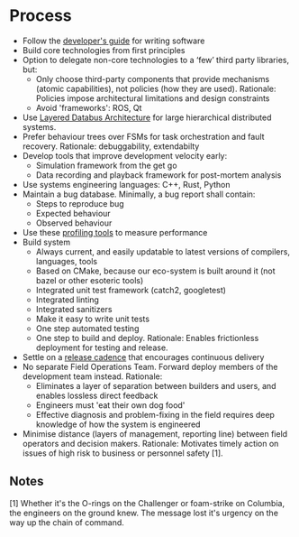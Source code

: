 # Process

- Follow the [developer's guide](developer_guide.md) for writing software
- Build core technologies from first principles
- Option to delegate non-core technologies to a ‘few’ third party libraries, but:
  - Only choose third-party components that provide mechanisms (atomic capabilities), not policies (how they are used). Rationale: Policies impose architectural limitations and design constraints
  - Avoid 'frameworks': ROS, Qt
- Use [Layered Databus Architecture](lda.md) for large hierarchical distributed systems.
- Prefer behaviour trees over FSMs for task orchestration and fault recovery. Rationale: debuggability, extendabilty
- Develop tools that improve development velocity early:
  - Simulation framework from the get go
  - Data recording and playback framework for post-mortem analysis
- Use systems engineering languages: C++, Rust, Python
- Maintain a bug database. Minimally, a bug report shall contain:
  - Steps to reproduce bug
  - Expected behaviour
  - Observed behaviour
- Use these [profiling tools](profiling.md) to measure performance
- Build system
  - Always current, and easily updatable to latest versions of compilers, languages, tools
  - Based on CMake, because our eco-system is built around it (not bazel or other esoteric tools)
  - Integrated unit test framework (catch2, googletest)
  - Integrated linting
  - Integrated sanitizers
  - Make it easy to write unit tests
  - One step automated testing
  - One step to build and deploy. Rationale: Enables frictionless deployment for testing and release.
- Settle on a [release cadence](release_cadence.md) that encourages continuous delivery
- No separate Field Operations Team. Forward deploy members of the development team instead. Rationale:
  - Eliminates a layer of separation between builders and users, and enables lossless direct feedback
  - Engineers must 'eat their own dog food'
  - Effective diagnosis and problem-fixing in the field requires deep knowledge of how the system is engineered
- Minimise distance (layers of management, reporting line) between field operators and decision makers. Rationale: Motivates timely action on issues of high risk to business or personnel safety [1].

## Notes

[1] Whether it's the O-rings on the Challenger or foam-strike on Columbia, the engineers on the ground knew. The message lost it's urgency on the way up the chain of command.
